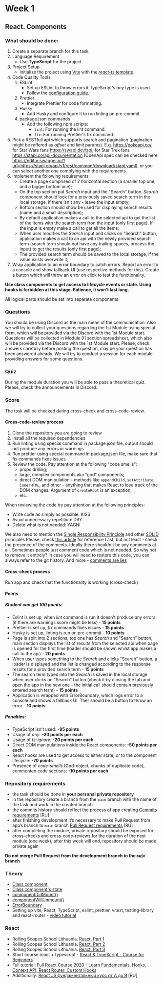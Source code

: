 # Week 1

## React. Components

### What should be done:

1. Create a separate branch for this task.
2. Language Requirement
   - Use **TypeScript** for the project.
3. Project Setup
   - Initialize the project using [Vite](https://vitejs.dev/guide/) with the [*react-ts* template](https://vite.new/react-ts).
4. Code Quality Tools
    1. ESLint
       - Set up ESLint to throw errors if TypeScript's *any* type is used.
       - Follow the [configuration guide](https://github.com/rolling-scopes-school/tasks/blob/master/react/modules/module01/configs.md).
    2. Prettier
       - Integrate Prettier for code formatting.
    3. Husky
       - Add Husky and configure it to run linting on pre-commit.
    4. package.json commands
       - Add the following npm scripts:
           - `lint`: For running the lint command.
           - `fix`: For running Prettier's fix command.
5. Pick a RESTfull api which supports search and pagination (pagination might be reffered as *offset* and *limit* params). E.g. https://pokeapi.co/, for Star Wars fans https://swapi.dev/api, for Star Trek fans https://stapi.co/api-documentation (OpenApi spec can be checked here https://editor.swagger.io/?url=https://stapi.co/api/v1/rest/common/download/stapi.yaml), or you can select another one complying with the requirements.
6. Implement the following requirements:
   - Create a page comprised of 2 horizontal section (a smaller top one, and a bigger bottom one);
   - On the top section put *Search* input and the "Search" button. *Search* component should look for a previously saved search term in the local storage, if there isn't any - leave the input empty;
   - Bottom section should show be used for displaying search results (name and a small description);
   - By default application makes a call to the selected api to get the list of the items with the search term fron the input (only first page). If the input is empty make a call to get all the items;
   - When user modifies the *Search* input and clicks on "Search" button, application makes a call to an api with the newly provided search term (search term should not have any trailing spaces, process the input) to get the results (only first page);
   - The provided search term should be saved to the local storage, if the value exists overwrite it;
7. Wrap application to an error boundary to catch errors. Report an error to a console and show fallback UI (use respective methods for this). Create a button which will throw an error on click to test the functionality.

**Use class components to get access to lifecycle events or state. Using hooks is forbidden at this stage. Patience, it won't last long.**

All logical parts should be set into separate components.

### Questions
You should be using Discord as the main mean of the communication.
Also we will try to collect your questions regarding the 1st Module using special form, which will be provided via the Discord with the 1st Module start. Questions will be collected in Module 01 section spreadsheet, which also will be provided via the Discord with the 1st Module start. Please, check answers carefully before posting the question, may be your question has been answered already.
We will try to conduct a session for each module providing answers for some questions.

### Quiz
During the module duration you will be able to pass a theoretical quiz. Please, check the announcements in Discord.

### Score
The task will be checked during cross-check and cross-code-review.

#### Cross-code-review process
1. Clone the repository you are going to review
2. Install all the required dependencies
3. Run linting using special command in package.json file, output should not produce any errors or warnings
4. Run prettier using special command in package.json file, make sure that fix commands fixes issues
5. Review the code. Pay attention at the following "code smells":
   - props drilling;
   - large, complex components aka "god" components;
   - direct DOM manipulation - methods like `appendChild`, `setAttribute`, `innerHTML`, and other - anything that makes React to lose track of the DOM changes. Argument of `createRoot` is an exception;
   - etc.

When reviewing the code try pay attention at the following principles:
- Write code as simply as possible: KISS
- Avoid unnecessary repetition: DRY
- Delete what is not needed: YAGNI

We also need to mention the [Single Responsibility Principle](https://en.wikipedia.org/wiki/Single-responsibility_principle) and other [SOLID](https://en.wikipedia.org/wiki/SOLID) principles
Please, check [this article](https://dmitripavlutin.com/7-architectural-attributes-of-a-reliable-react-component/) for reference
Last, but not least - check the presence of the comments. Ideally there shouldn't be any comments at all. Sometimes people just comment code which is not needed. So why not to remove it entirely? In case you will need to restore this code, you can always refer to the git history. And more - [comments are lies](https://blog.devgenius.io/code-should-be-the-one-version-of-the-truth-dont-add-comments-b0bcd8631a9a)

#### Cross-check process
Run app and check that the functionality is working (cross-check)

#### Points
##### Student can get 100 points:
- Eslint is set up, when *lint* command is run it doesn't produce any errors (if there are warnings score might be less) - **15 points**
- Prettier is set up, *fix* commands fixes issues - **15 points**
- Husky is set up, linting is run on pre-commit - **10 points**
- Page is split into 2 sections, top one has *Search* and "Search" button, main section displays the list of results from the selected api when page is opened for the first time (loader should be shown whilst app makes a call to the api) - **20 points**
- When user types something to the *Search* and clicks "Search" button, a loader is displayed and the list is changed according to the response results for a provided search term - **15 points**
- The search term typed into the *Search* is saved in the local storage when user clicks on "Search" button (check it by closing the tab and open the app in the new one - the initial call should contain previously entered search term) - **15 points**
- Application is wrapped with ErrorBoundary, which logs error to a console and shows a fallback UI. Ther should be a button to throw an error - **10 points**

##### Penalties:
- TypeScript isn't used: **-95 points**
- Usage of *any*: **-20 points per each**
- Usage of *ts-ignore*: **-20 points per each**
- Direct DOM manipulations inside the React components: **-50 points per each**
- React hooks are used to get access to either state, or to the component lifecycle: **-70 points**
- Presence of *code-smells* (God-object, chunks of duplicate code), commented code sections: **-10 points per each**

### Repository requirements

- the task should be done in **your personal private repository** 
- in the repository create a branch from the `main` branch with the name of the task and work in the created branch
- the commits history should reflect the process of app creating [Commits requirements](https://docs.rs.school/#/git-convention?id=%D0%A2%D1%80%D0%B5%D0%B1%D0%BE%D0%B2%D0%B0%D0%BD%D0%B8%D1%8F-%D0%BA-%D0%B8%D0%BC%D0%B5%D0%BD%D0%B0%D0%BC-%D0%BA%D0%BE%D0%BC%D0%BC%D0%B8%D1%82%D0%BE%D0%B2) [RU]
- after finishing development it’s necessary to make Pull Request from app’s branch to `main` branch [Pull Request requirements](https://docs.rs.school/#/pull-request-review-process?id=%D0%A2%D1%80%D0%B5%D0%B1%D0%BE%D0%B2%D0%B0%D0%BD%D0%B8%D1%8F-%D0%BA-pull-request-pr) [RU]
- after completing the module, private repository should be exposed for cross-checks and cross-code-reviews for the duration of the next module (one week), after this week will end, repository should be made private again 

**Do not merge Pull Request from the development branch to the `main` branch**

### Theory

- [Class component](https://react.dev/reference/react/Component)
- [Class component's state](https://react.dev/reference/react/Component#state)
- [componentDidMount()](https://react.dev/reference/react/Component#componentdidmount)
- [componentWillUnmount()](https://react.dev/reference/react/Component#componentwillunmount)
- [ErrorBoundary](https://react.dev/reference/react/Component#catching-rendering-errors-with-an-error-boundary)
- Setting up vite, React, TypeScript, eslint, prettier, vitest, testing-library and react-router - [video tutorial](https://www.youtube.com/watch?app=desktop&v=cchqeWY0Nak)

### React

- Rolling Scopes School Lithuania. [React. Part 1](https://www.youtube.com/watch?v=L8CmtfCu9AI)
- Rolling Scopes School Lithuania. [React. Part 2](https://www.youtube.com/watch?v=Rrg4D6AHc5A)
- Rolling Scopes School Lithuania. [React. Part 3](https://www.youtube.com/watch?v=w9MvuGWVvkY)
- Short course react + typescript - [React & TypeScript - Course for Beginners](https://www.youtube.com/watch?v=FJDVKeh7RJI)
- Full tutorial: [Full React Course 2020 - Learn Fundamentals, Hooks, Context API, React Router, Custom Hooks](https://www.youtube.com/watch?v=4UZrsTqkcW4&t=8419s)
- Additionally: [React JS фундаментальный курс от А до Я](https://www.youtube.com/watch?v=GNrdg3PzpJQ) [RU]
